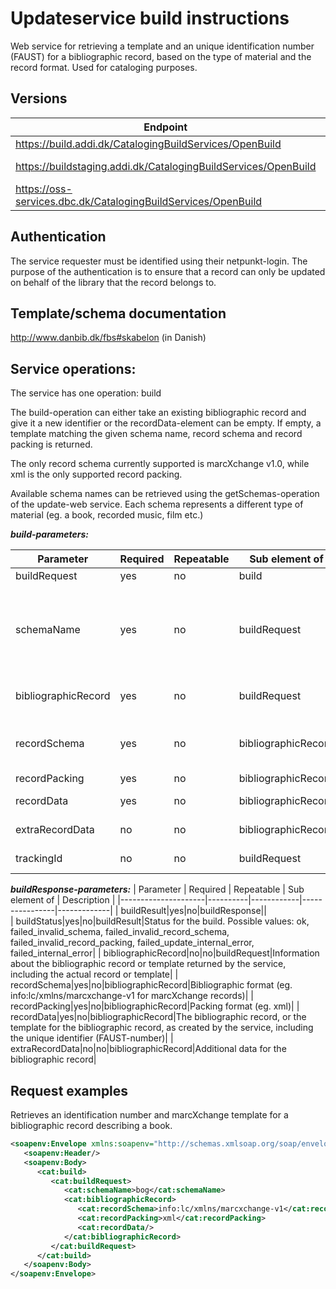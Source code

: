 # Updateservice build instructions
Web service for retrieving a template and an unique identification number
(FAUST) for a bibliographic record, based on the type of material and the
record format. Used for cataloging purposes.

## Versions

| Endpoint                                        | Environment | WSDL                                           |
|-------------------------------------------------|-------------|------------------------------------------------------|
| https://build.addi.dk/CatalogingBuildServices/OpenBuild | Production | https://build.addi.dk/CatalogingBuildServices/OpenBuild?wsdl |
| https://buildstaging.addi.dk/CatalogingBuildServices/OpenBuild | Staging | https://buildstaging.addi.dk/CatalogingBuildServices/OpenBuild?wsdl |
| https://oss-services.dbc.dk/CatalogingBuildServices/OpenBuild | Test | https://oss-services.dbc.dk/CatalogingBuildServices/OpenBuild?wsdl |

## Authentication

The service requester must be identified using their netpunkt-login. The purpose of the authentication is to ensure that a record can only be updated on behalf of the library that the record belongs to.

## Template/schema documentation

http://www.danbib.dk/fbs#skabelon (in Danish)

## Service operations:

The service has one operation: build

The build-operation can either take an existing bibliographic record and
give it a new identifier or the recordData-element can be empty. If empty,
a template matching the given schema name, record schema and record packing
is returned.

The only record schema currently supported is marcXchange v1.0, while xml
is the only supported record packing.  

Available schema names can be retrieved using the getSchemas-operation of
the update-web service. Each schema represents a different type of material
(eg. a book, recorded music, film etc.)


_**build-parameters:**_


| Parameter           | Required | Repeatable | Sub element of | Description|
|---------------------|----------|------------|----------------|------------|
| buildRequest |yes|no|build||
| schemaName|yes|no|buildRequest|Name of build schema based on material type (eg. bog, musik, film etc.). Available schema names can be retrieved using the getSchemas-operation of the update-web service|
| bibliographicRecord|yes|no|buildRequest|Information about the bibliographic record or template|
| recordSchema|yes|no|bibliographicRecord|Bibliographic format (eg. info:lc/xmlns/marcxchange-v1 for marcXchange records)|
| recordPacking|yes|no|bibliographicRecord|Packing format (eg. xml)|
| recordData|yes|no|bibliographicRecord|The actual bibliographic record. May be empty.
| extraRecordData|no|no|bibliographicRecord|Additional data for the bibliographic record|
| trackingId|no|no|buildRequest|Unique ID to track this request|


_**buildResponse-parameters:**_
| Parameter           | Required | Repeatable | Sub element of | Description |
|---------------------|----------|------------|----------------|-------------|
| buildResult|yes|no|buildResponse||	
| buildStatus|yes|no|buildResult|Status for the build. Possible values: ok, failed_invalid_schema, failed_invalid_record_schema, failed_invalid_record_packing, failed_update_internal_error, failed_internal_error|
| bibliographicRecord|no|no|buildRequest|Information about the bibliographic record or template returned by the service, including the actual record or template|
| recordSchema|yes|no|bibliographicRecord|Bibliographic format (eg. info:lc/xmlns/marcxchange-v1 for marcXchange records)|
| recordPacking|yes|no|bibliographicRecord|Packing format (eg. xml)|
| recordData|yes|no|bibliographicRecord|The bibliographic record, or the template for the bibliographic record, as created by the service, including the unique identifier (FAUST-number)|
| extraRecordData|no|no|bibliographicRecord|Additional data for the bibliographic record|
 
## Request examples

Retrieves an identification number and marcXchange template for a
bibliographic record describing a book.
```xml
<soapenv:Envelope xmlns:soapenv="http://schemas.xmlsoap.org/soap/envelope/" xmlns:cat="http://oss.dbc.dk/ns/catalogingBuild">
   <soapenv:Header/>
   <soapenv:Body>
      <cat:build>
         <cat:buildRequest>
            <cat:schemaName>bog</cat:schemaName>
            <cat:bibliographicRecord>
               <cat:recordSchema>info:lc/xmlns/marcxchange-v1</cat:recordSchema>
               <cat:recordPacking>xml</cat:recordPacking>
               <cat:recordData/>
            </cat:bibliographicRecord>
         </cat:buildRequest>
      </cat:build>
   </soapenv:Body>
</soapenv:Envelope>
```

